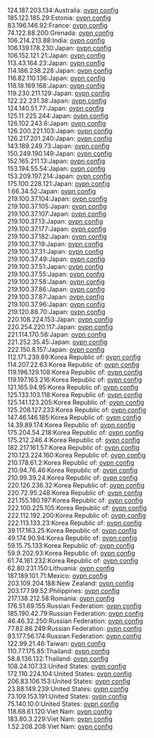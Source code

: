 124.187.203.134:Australia: [ovpn config](vpn/124_187_203_134.ovpn)  
185.122.185.29:Estonia: [ovpn config](vpn/185_122_185_29.ovpn)  
83.196.146.92:France: [ovpn config](vpn/83_196_146_92.ovpn)  
74.122.88.200:Grenada: [ovpn config](vpn/74_122_88_200.ovpn)  
106.214.213.88:India: [ovpn config](vpn/106_214_213_88.ovpn)  
106.139.178.230:Japan: [ovpn config](vpn/106_139_178_230.ovpn)  
106.152.121.21:Japan: [ovpn config](vpn/106_152_121_21.ovpn)  
113.43.164.23:Japan: [ovpn config](vpn/113_43_164_23.ovpn)  
114.186.238.228:Japan: [ovpn config](vpn/114_186_238_228.ovpn)  
116.82.110.136:Japan: [ovpn config](vpn/116_82_110_136.ovpn)  
118.18.169.168:Japan: [ovpn config](vpn/118_18_169_168.ovpn)  
119.230.211.129:Japan: [ovpn config](vpn/119_230_211_129.ovpn)  
122.22.231.38:Japan: [ovpn config](vpn/122_22_231_38.ovpn)  
124.140.51.77:Japan: [ovpn config](vpn/124_140_51_77.ovpn)  
125.11.225.244:Japan: [ovpn config](vpn/125_11_225_244.ovpn)  
126.102.243.6:Japan: [ovpn config](vpn/126_102_243_6.ovpn)  
126.200.221.103:Japan: [ovpn config](vpn/126_200_221_103.ovpn)  
126.217.201.240:Japan: [ovpn config](vpn/126_217_201_240.ovpn)  
143.189.249.73:Japan: [ovpn config](vpn/143_189_249_73.ovpn)  
150.249.190.149:Japan: [ovpn config](vpn/150_249_190_149.ovpn)  
152.165.211.13:Japan: [ovpn config](vpn/152_165_211_13.ovpn)  
153.194.55.54:Japan: [ovpn config](vpn/153_194_55_54.ovpn)  
153.209.197.214:Japan: [ovpn config](vpn/153_209_197_214.ovpn)  
175.100.228.121:Japan: [ovpn config](vpn/175_100_228_121.ovpn)  
1.66.34.52:Japan: [ovpn config](vpn/1_66_34_52.ovpn)  
219.100.37.104:Japan: [ovpn config](vpn/219_100_37_104.ovpn)  
219.100.37.105:Japan: [ovpn config](vpn/219_100_37_105.ovpn)  
219.100.37.107:Japan: [ovpn config](vpn/219_100_37_107.ovpn)  
219.100.37.13:Japan: [ovpn config](vpn/219_100_37_13.ovpn)  
219.100.37.177:Japan: [ovpn config](vpn/219_100_37_177.ovpn)  
219.100.37.182:Japan: [ovpn config](vpn/219_100_37_182.ovpn)  
219.100.37.19:Japan: [ovpn config](vpn/219_100_37_19.ovpn)  
219.100.37.31:Japan: [ovpn config](vpn/219_100_37_31.ovpn)  
219.100.37.49:Japan: [ovpn config](vpn/219_100_37_49.ovpn)  
219.100.37.51:Japan: [ovpn config](vpn/219_100_37_51.ovpn)  
219.100.37.55:Japan: [ovpn config](vpn/219_100_37_55.ovpn)  
219.100.37.58:Japan: [ovpn config](vpn/219_100_37_58.ovpn)  
219.100.37.86:Japan: [ovpn config](vpn/219_100_37_86.ovpn)  
219.100.37.87:Japan: [ovpn config](vpn/219_100_37_87.ovpn)  
219.100.37.96:Japan: [ovpn config](vpn/219_100_37_96.ovpn)  
219.120.88.70:Japan: [ovpn config](vpn/219_120_88_70.ovpn)  
220.108.224.153:Japan: [ovpn config](vpn/220_108_224_153.ovpn)  
220.254.220.117:Japan: [ovpn config](vpn/220_254_220_117.ovpn)  
221.114.170.58:Japan: [ovpn config](vpn/221_114_170_58.ovpn)  
221.252.35.45:Japan: [ovpn config](vpn/221_252_35_45.ovpn)  
222.150.8.157:Japan: [ovpn config](vpn/222_150_8_157.ovpn)  
112.171.239.89:Korea Republic of: [ovpn config](vpn/112_171_239_89.ovpn)  
114.207.22.63:Korea Republic of: [ovpn config](vpn/114_207_22_63.ovpn)  
119.196.129.108:Korea Republic of: [ovpn config](vpn/119_196_129_108.ovpn)  
119.197.163.216:Korea Republic of: [ovpn config](vpn/119_197_163_216.ovpn)  
121.165.94.95:Korea Republic of: [ovpn config](vpn/121_165_94_95.ovpn)  
125.133.103.118:Korea Republic of: [ovpn config](vpn/125_133_103_118.ovpn)  
125.141.123.205:Korea Republic of: [ovpn config](vpn/125_141_123_205.ovpn)  
125.208.127.233:Korea Republic of: [ovpn config](vpn/125_208_127_233.ovpn)  
147.46.146.185:Korea Republic of: [ovpn config](vpn/147_46_146_185.ovpn)  
14.39.89.174:Korea Republic of: [ovpn config](vpn/14_39_89_174.ovpn)  
175.204.54.218:Korea Republic of: [ovpn config](vpn/175_204_54_218.ovpn)  
175.212.246.4:Korea Republic of: [ovpn config](vpn/175_212_246_4.ovpn)  
182.217.161.57:Korea Republic of: [ovpn config](vpn/182_217_161_57.ovpn)  
210.123.224.160:Korea Republic of: [ovpn config](vpn/210_123_224_160.ovpn)  
210.178.61.2:Korea Republic of: [ovpn config](vpn/210_178_61_2.ovpn)  
210.94.76.46:Korea Republic of: [ovpn config](vpn/210_94_76_46.ovpn)  
210.99.39.24:Korea Republic of: [ovpn config](vpn/210_99_39_24.ovpn)  
220.126.236.32:Korea Republic of: [ovpn config](vpn/220_126_236_32.ovpn)  
220.72.95.248:Korea Republic of: [ovpn config](vpn/220_72_95_248.ovpn)  
221.155.180.197:Korea Republic of: [ovpn config](vpn/221_155_180_197.ovpn)  
222.100.225.105:Korea Republic of: [ovpn config](vpn/222_100_225_105.ovpn)  
222.112.192.200:Korea Republic of: [ovpn config](vpn/222_112_192_200.ovpn)  
222.113.133.23:Korea Republic of: [ovpn config](vpn/222_113_133_23.ovpn)  
39.117.163.25:Korea Republic of: [ovpn config](vpn/39_117_163_25.ovpn)  
49.174.90.94:Korea Republic of: [ovpn config](vpn/49_174_90_94.ovpn)  
59.15.75.133:Korea Republic of: [ovpn config](vpn/59_15_75_133.ovpn)  
59.9.202.93:Korea Republic of: [ovpn config](vpn/59_9_202_93.ovpn)  
61.74.161.232:Korea Republic of: [ovpn config](vpn/61_74_161_232.ovpn)  
62.80.231.150:Lithuania: [ovpn config](vpn/62_80_231_150.ovpn)  
187.189.101.71:Mexico: [ovpn config](vpn/187_189_101_71.ovpn)  
203.109.204.188:New Zealand: [ovpn config](vpn/203_109_204_188.ovpn)  
203.177.99.52:Philippines: [ovpn config](vpn/203_177_99_52.ovpn)  
217.138.212.58:Romania: [ovpn config](vpn/217_138_212_58.ovpn)  
176.51.69.155:Russian Federation: [ovpn config](vpn/176_51_69_155.ovpn)  
185.190.42.79:Russian Federation: [ovpn config](vpn/185_190_42_79.ovpn)  
46.46.32.250:Russian Federation: [ovpn config](vpn/46_46_32_250.ovpn)  
77.82.86.249:Russian Federation: [ovpn config](vpn/77_82_86_249.ovpn)  
93.177.56.174:Russian Federation: [ovpn config](vpn/93_177_56_174.ovpn)  
122.99.21.46:Taiwan: [ovpn config](vpn/122_99_21_46.ovpn)  
110.77.175.85:Thailand: [ovpn config](vpn/110_77_175_85.ovpn)  
58.8.136.132:Thailand: [ovpn config](vpn/58_8_136_132.ovpn)  
108.24.107.33:United States: [ovpn config](vpn/108_24_107_33.ovpn)  
172.110.224.104:United States: [ovpn config](vpn/172_110_224_104.ovpn)  
206.83.106.153:United States: [ovpn config](vpn/206_83_106_153.ovpn)  
23.88.149.239:United States: [ovpn config](vpn/23_88_149_239.ovpn)  
73.109.153.191:United States: [ovpn config](vpn/73_109_153_191.ovpn)  
75.140.10.0:United States: [ovpn config](vpn/75_140_10_0.ovpn)  
118.68.61.120:Viet Nam: [ovpn config](vpn/118_68_61_120.ovpn)  
183.80.3.229:Viet Nam: [ovpn config](vpn/183_80_3_229.ovpn)  
1.52.208.208:Viet Nam: [ovpn config](vpn/1_52_208_208.ovpn)  
